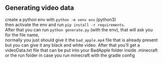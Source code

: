 ## Generating video data
create a python env with `python -m venv env` (python3) <br>
then activate the env and run `pip install -r requirements`. <br>
After that you can run `python generate.py` (with the env), that will ask you for the file name, <br>
normally you just should give it the `bad_apple.mp4` file that is already present but you can give it any black and white video.
After that you'll get a videoData.txt file that can be put into your BadApple folder inside .minecraft or the run folder in case you run
minecraft with the gradle config 